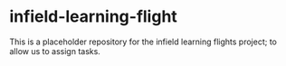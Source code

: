 # infield-learning-flight
This is a placeholder repository for the infield learning flights project; to allow us to assign tasks.
